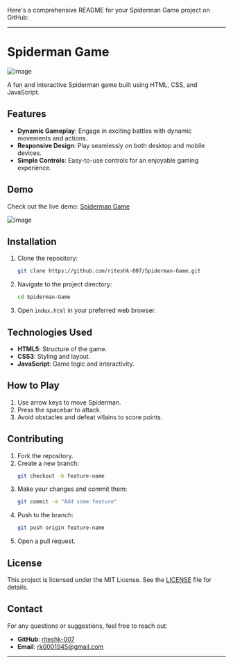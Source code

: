 Here's a comprehensive README for your Spiderman Game project on GitHub:

---

# Spiderman Game

![image](https://github.com/riteshk-007/Spiderman-Game/assets/135107962/c7acce52-499d-47ca-a795-ee90fd575735)


A fun and interactive Spiderman game built using HTML, CSS, and JavaScript.

## Features

- **Dynamic Gameplay**: Engage in exciting battles with dynamic movements and actions.
- **Responsive Design**: Play seamlessly on both desktop and mobile devices.
- **Simple Controls**: Easy-to-use controls for an enjoyable gaming experience.

## Demo

Check out the live demo: [Spiderman Game](https://spiderman-fighting-game.netlify.app)


![image](https://github.com/riteshk-007/Spiderman-Game/assets/135107962/d480b889-3516-4860-9d13-87d074bb121a)

## Installation

1. Clone the repository:
    ```bash
    git clone https://github.com/riteshk-007/Spiderman-Game.git
    ```
2. Navigate to the project directory:
    ```bash
    cd Spiderman-Game
    ```
3. Open `index.html` in your preferred web browser.

## Technologies Used

- **HTML5**: Structure of the game.
- **CSS3**: Styling and layout.
- **JavaScript**: Game logic and interactivity.

## How to Play

1. Use arrow keys to move Spiderman.
2. Press the spacebar to attack.
3. Avoid obstacles and defeat villains to score points.

## Contributing

1. Fork the repository.
2. Create a new branch:
    ```bash
    git checkout -b feature-name
    ```
3. Make your changes and commit them:
    ```bash
    git commit -m "Add some feature"
    ```
4. Push to the branch:
    ```bash
    git push origin feature-name
    ```
5. Open a pull request.

## License

This project is licensed under the MIT License. See the [LICENSE](LICENSE) file for details.

## Contact

For any questions or suggestions, feel free to reach out:

- **GitHub**: [riteshk-007](https://github.com/riteshk-007)
- **Email**: rk0001945@gmail.com

---
